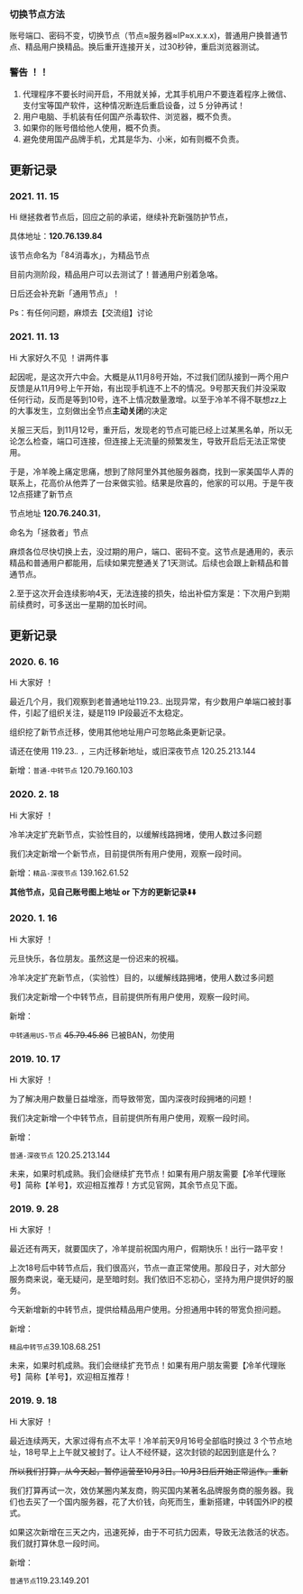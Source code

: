 ### 切换节点方法 

账号端口、密码不变，切换节点（节点≈服务器≈IP≈x.x.x.x)，普通用户换普通节点、精品用户换精品。换后重开连接开关，过30秒钟，重启浏览器测试。

### 警告 ！！

1. 代理程序不要长时间开启，不用就关掉，尤其手机用户不要连着程序上微信、支付宝等国产软件，这种情况断连后重启设备，过 5 分钟再试！
2. 用户电脑、手机装有任何国产杀毒软件、浏览器，概不负责。
3. 如果你的账号借给他人使用，概不负责。
4. 避免使用国产品牌手机，尤其是华为、小米，如有则概不负责。



## 更新记录

### 2021. 11. 15

Hi 继拯救者节点后，回应之前的承诺，继续补充新强防护节点，

具体地址：**120.76.139.84**

该节点命名为「84消毒水」，为精品节点

目前内测阶段，精品用户可以去测试了！普通用户别着急咯。

日后还会补充新「通用节点」！

Ps：有任何问题，麻烦去【交流组】讨论



### 2021. 11. 13

Hi 大家好久不见 ！讲两件事

起因呢，是这次开六中会。大概是从11月8号开始，不过我们团队接到一两个用户反馈是从11月9号上午开始，有出现手机连不上不的情况。9号那天我们并没采取任何行动，反而是等到10号，连不上情况数量激增。以至于冷羊不得不联想zz上的大事发生，立刻做出全节点**主动关闭**的决定

关服三天后，到11月12号，重开后，发现老的节点可能已经上过某黑名单，所以无论怎么检查，端口可连接，但连接上无流量的频繁发生，导致开启后无法正常使用。

于是，冷羊晚上痛定思痛，想到了除阿里外其他服务器商，找到一家美国华人弄的联系上，花高价从他弄了一台来做实验。结果是欣喜的，他家的可以用。于是午夜12点搭建了新节点



节点地址 **120.76.240.31**，

命名为「拯救者」节点

麻烦各位尽快切换上去，没过期的用户，端口、密码不变。这节点是通用的，表示精品和普通用户都能用，后续如果完整通关了1天测试。后续也会跟上新精品和普通节点。

2.至于这次开会连续影响4天，无法连接的损失，给出补偿方案是：下次用户到期前续费时，可多送出一星期的加长时间。



## 更新记录

### 2020. 6. 16

Hi 大家好 ！

最近几个月，我们观察到老普通地址119.23.*.* 出现异常，有少数用户单端口被封事件，引起了组织关注，疑是119 IP段最近不太稳定。

组织挖了新节点迁移，使用其他地址用户可忽略此条更新记录。

请还在使用 119.23.*.* ，三内迁移新地址，或旧深夜节点 120.25.213.144 

 新增：`普通-中转节点` 120.79.160.103

### 2020. 2. 18

Hi 大家好 ！

冷羊决定扩充新节点，实验性目的，以缓解线路拥堵，使用人数过多问题

我们决定新增一个新节点，目前提供所有用户使用，观察一段时间。

 新增：`精品-深夜节点` 139.162.61.52

**其他节点，见自己账号图上地址 or 下方的更新记录⬇️⬇️**

### 2020. 1. 16

Hi 大家好 ！

 元旦快乐，各位朋友。虽然这是一份迟来的祝福。

冷羊决定扩充新节点，（实验性）目的，以缓解线路拥堵，使用人数过多问题

我们决定新增一个中转节点，目前提供所有用户使用，观察一段时间。

 新增：

 `中转通用US-节点` ~~45.79.45.86~~ 已被BAN，勿使用

### 2019. 10. 17

Hi 大家好 ！

 为了解决用户数量日益增涨，而导致带宽，国内深夜时段拥堵的问题！

我们决定新增一个中转节点，目前提供所有用户使用，观察一段时间。

 新增：

 `普通-深夜节点` 120.25.213.144 

未来，如果时机成熟。我们会继续扩充节点！如果有用户朋友需要【冷羊代理账号】简称【羊号】，欢迎相互推荐！方式见官网，其余节点见下面。

### 2019. 9. 28

Hi 大家好 ！

 最近还有两天，就要国庆了，冷羊提前祝国内用户，假期快乐！出行一路平安！

上次18号后中转节点后，我们很高兴，节点一直正常使用。那段日子，对大部分服务商来说，毫无疑问，是至暗时刻。我们依旧不忘初心，坚持为用户提供好的服务。

今天新增新的中转节点，提供给精品用户使用。分担通用中转的带宽负担问题。

 新增：

 `精品中转节点`39.108.68.251

未来，如果时机成熟。我们会继续扩充节点！如果有用户朋友需要【冷羊代理账号】简称【羊号】，欢迎相互推荐！

### 2019. 9. 18

Hi 大家好 ！

 最近连续两天，大家过得有点不太平！冷羊前天9月16号全部临时换过 3 个节点地址，18号早上上午就又被封了。让人不经怀疑，这次封锁的起因到底是什么？

~~所以我们打算，从今天起，暂停运营至10月3日。10月3日后开始正常运作。重新~~

我们打算再试一次，效仿某圈内某友商，购买国内某著名品牌服务商的服务器。我们也去买了一个国内服务器，花了大价钱，向死而生，重新搭建，中转国外IP的模式。

 如果这次新增在三天之内，迅速死掉，由于不可抗力因素，导致无法救活的状态。我们就打算休息一段时间。

 新增：

 `普通节点`119.23.149.201



